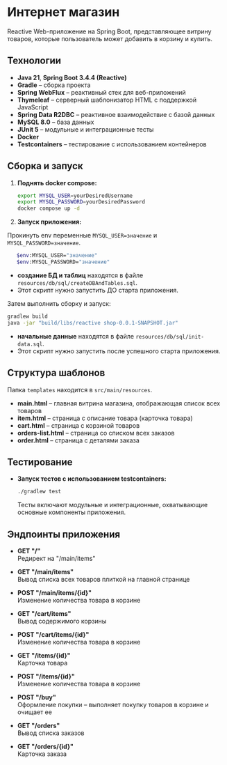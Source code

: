 # Интернет магазин

Reactive Web-приложение на Spring Boot, представляющее витрину товаров, которые пользователь может добавить в корзину и купить.

## Технологии

- **Java 21**, **Spring Boot 3.4.4 (Reactive)**
- **Gradle** – сборка проекта
- **Spring WebFlux** – реактивный стек для веб-приложений
- **Thymeleaf** – серверный шаблонизатор HTML с поддержкой JavaScript
- **Spring Data R2DBC** – реактивное взаимодействие с базой данных
- **MySQL 8.0** – база данных
- **JUnit 5** – модульные и интеграционные тесты
- **Docker**
- **Testcontainers** – тестирование с использованием контейнеров

## Сборка и запуск

1. **Поднять docker compose:**

   ```bash
   export MYSQL_USER=yourDesiredUsername
   export MYSQL_PASSWORD=yourDesiredPassword
   docker compose up -d
   ```

2. **Запуск приложения:**

Прокинуть env переменные `MYSQL_USER=значение` и `MYSQL_PASSWORD=значение`.

```bash
   $env:MYSQL_USER="значение"
   $env:MYSQL_PASSWORD="значение"
```

- **создание БД и таблиц** находятся в файле `resources/db/sql/createDBAndTables.sql`.
- Этот скрипт нужно запустить ДО старта приложения.

Затем выполнить сборку и запуск:
   ```bash
   gradlew build
   java -jar "build/libs/reactive shop-0.0.1-SNAPSHOT.jar"
   ```

- **начальные данные** находятся в файле `resources/db/sql/init-data.sql`.
- Этот скрипт нужно запустить после успешного старта приложения.

## Структура шаблонов

Папка `templates` находится в `src/main/resources`.

- **main.html** – главная витрина магазина, отображающая список всех товаров
- **item.html** – страница с описание товара (карточка товара)
- **cart.html** – страница с корзиной товаров
- **orders-list.html** – страница со списком всех заказов
- **order.html** – страница с деталями заказа

## Тестирование

- **Запуск тестов с использованием testcontainers:**

  ```bash
  ./gradlew test
  ```

  Тесты включают модульные и интеграционные, охватывающие основные компоненты приложения.

## Эндпоинты приложения

- **GET \"/\"**  
  Редирект на \"/main/items\"

- **GET \"/main/items\"**  
  Вывод списка всех товаров плиткой на главной странице

- **POST \"/main/items/{id}\"**  
  Изменение количества товара в корзине

- **GET \"/cart/items\"**  
  Вывод содержимого корзины

- **POST \"/cart/items/{id}\"**  
  Изменение количества товара в корзине

- **GET \"/items/{id}\"**  
  Карточка товара

- **POST \"/items/{id}\"**  
  Изменение количества товара в корзине

- **POST \"/buy\"**  
  Оформление покупки – выполняет покупку товаров в корзине и очищает ее

- **GET \"/orders\"**  
  Вывод списка заказов

- **GET \"/orders/{id}\"**  
  Карточка заказа